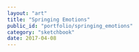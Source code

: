 ```yaml
---
layout: "art"
title: "Springing Emotions"
public_id: "portfolio/springing_emotions"
category: "sketchbook"
date: 2017-04-08
---
```

